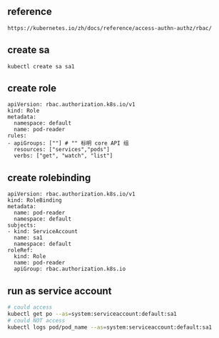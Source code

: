 ## reference

`https://kubernetes.io/zh/docs/reference/access-authn-authz/rbac/`

## create sa

```
kubectl create sa sa1
```

## create role

```
apiVersion: rbac.authorization.k8s.io/v1
kind: Role
metadata:
  namespace: default
  name: pod-reader
rules:
- apiGroups: [""] # "" 标明 core API 组
  resources: ["services","pods"]
  verbs: ["get", "watch", "list"]
```

## create rolebinding

```
apiVersion: rbac.authorization.k8s.io/v1
kind: RoleBinding
metadata:
  name: pod-reader
  namespace: default
subjects:
- kind: ServiceAccount
  name: sa1
  namespace: default
roleRef:
  kind: Role
  name: pod-reader
  apiGroup: rbac.authorization.k8s.io
```

## run as service account

```sh
# could access
kubectl get po --as=system:serviceaccount:default:sa1
# could NOT access
kubectl logs pod/pod_name --as=system:serviceaccount:default:sa1
```






